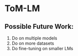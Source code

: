# ToM-LM

## Possible Future Work:

1. Do on multiple models
2. Do on more datasets
3. Do fine-tuning on smaller LMs
